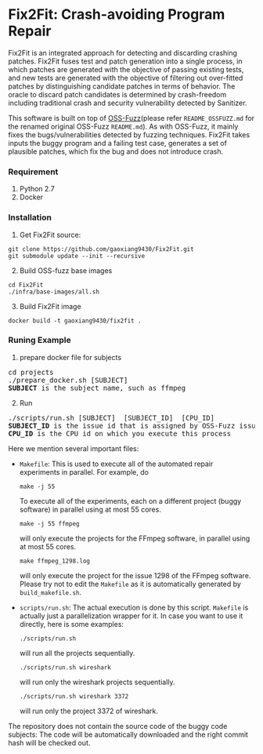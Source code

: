 # Fix2Fit: Crash-avoiding Program Repair

Fix2Fit is an integrated approach for detecting and discarding crashing patches. Fix2Fit fuses test and patch generation into a single process, in which patches are generated with the objective of passing existing tests, and new tests are generated with the objective of filtering out over-fitted patches by distinguishing candidate patches in terms of behavior. The oracle to discard patch candidates is determined by crash-freedom including traditional crash and security vulnerability detected by Sanitizer.

This software is built on top of [OSS-Fuzz](https://github.com/google/oss-fuzz)(please refer `README_OSSFUZZ.md` for the renamed original OSS-Fuzz `README.md`). As with OSS-Fuzz, it mainly fixes the bugs/vulnerabilities detected by fuzzing techniques. Fix2Fit takes inputs the buggy program and a failing test case, generates a set of plausible patches, which fix the bug and does not introduce crash.

### Requirement
1. Python 2.7
2. Docker

### Installation
1. Get Fix2Fit source:
```
git clone https://github.com/gaoxiang9430/Fix2Fit.git
git submodule update --init --recursive
```

2. Build OSS-fuzz base images
```
cd Fix2Fit
./infra/base-images/all.sh
```

3. Build Fix2Fit image
```
docker build -t gaoxiang9430/fix2fit .
```

### Runing Example
1. prepare docker file for subjects
<pre>
cd projects
./prepare_docker.sh [SUBJECT]
<b>SUBJECT</b> is the subject name, such as ffmpeg
</pre>


2. Run 
<pre>
./scripts/run.sh [SUBJECT]  [SUBJECT_ID]  [CPU_ID] 
<b>SUBJECT_ID</b> is the issue id that is assigned by OSS-Fuzz issue tracker (e.g. <a href="https://bugs.chromium.org/p/oss-fuzz/issues/detail?id=1345">1345</a>)
<b>CPU_ID</b> is the CPU id on which you execute this process
</pre>


Here we mention several important files:

* `Makefile`: This is used to execute all of the automated repair
  experiments in parallel. For example, do
  ```
  make -j 55
  ```
  To execute all of the experiments, each on a different project (buggy
  software) in parallel using at most 55 cores.
  ```
  make -j 55 ffmpeg
  ```
  will only execute the projects for the FFmpeg software, in parallel using at most 55 cores.
  ```
  make ffmpeg_1298.log
  ```
  will only execute the project for the issue 1298 of the FFmpeg
  software. Please try not to edit the `Makefile` as it is automatically
  generated by `build_makefile.sh`.

* `scripts/run.sh`: The actual execution is done by this script. `Makefile` is actually just a parallelization wrapper for it. In case you want to use it directly, here is some examples:
  ```
  ./scripts/run.sh
  ```
  will run all the projects sequentially.
  ```
  ./scripts/run.sh wireshark
  ```
  will run only the wireshark projects sequentially.
  ```
  ./scripts/run.sh wireshark 3372
  ```
  will run only the project 3372 of wireshark.

The repository does not contain the source code of the buggy code subjects: The code will be automatically downloaded and the right commit hash will be checked out.

